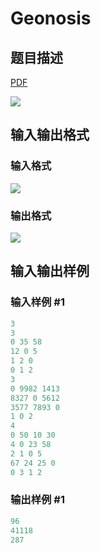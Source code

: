 # Geonosis

## 题目描述

[problemUrl]: https://uva.onlinejudge.org/index.php?option=com_onlinejudge&Itemid=8&category=878&page=show_problem&problem=5134

[PDF](https://uva.onlinejudge.org/external/132/p13211.pdf)

![](https://cdn.luogu.com.cn/upload/vjudge_pic/UVA13211/b41edfc1033ae448cc8e9b14fccfbfe71c098102.png)

## 输入输出格式

### 输入格式

![](https://cdn.luogu.com.cn/upload/vjudge_pic/UVA13211/ea96f396f5871b4c76d24c618e64bdf95c76ce9e.png)

### 输出格式

![](https://cdn.luogu.com.cn/upload/vjudge_pic/UVA13211/3df64d6bd6d2907936a99e738d129c15a816f3d5.png)

## 输入输出样例

### 输入样例 #1

```cpp
3
3
0 35 58
12 0 5
1 2 0
0 1 2
3
0 9982 1413
8327 0 5612
3577 7893 0
1 0 2
4
0 50 10 30
4 0 23 58
2 1 0 5
67 24 25 0
0 3 1 2
```


### 输出样例 #1

```cpp
96
41118
287
```


